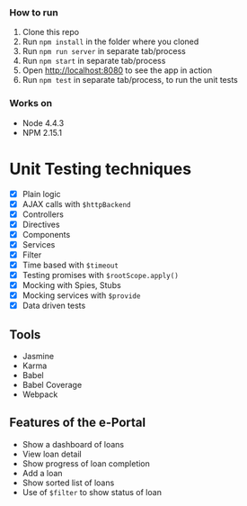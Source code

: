 ### How to run

1. Clone this repo
1. Run `npm install` in the folder where you cloned
1. Run `npm run server` in separate tab/process
1. Run `npm start` in separate tab/process
1. Open [http://localhost:8080](http://localhost:8080) to see the app in action
1. Run `npm test` in separate tab/process, to run the unit tests

### Works on 

- Node 4.4.3
- NPM 2.15.1

# Unit Testing techniques

- [x] Plain logic
- [x] AJAX calls with `$httpBackend`
- [x] Controllers
- [x] Directives
- [x] Components
- [x] Services
- [x] Filter
- [x] Time based with `$timeout`
- [x] Testing promises with `$rootScope.apply()`
- [x] Mocking with Spies, Stubs
- [x] Mocking services with `$provide`
- [x] Data driven tests

## Tools ##

- Jasmine
- Karma
- Babel
- Babel Coverage
- Webpack

## Features of the e-Portal

- Show a dashboard of loans
- View loan detail
- Show progress of loan completion
- Add a loan
- Show sorted list of loans
- Use of `$filter` to show status of loan
